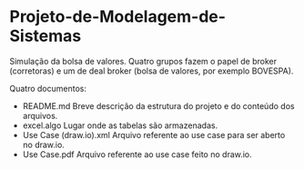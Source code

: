 # Projeto-de-Modelagem-de-Sistemas

Simulação da bolsa de valores. Quatro grupos fazem o papel de broker (corretoras) e um de deal broker (bolsa de valores, por exemplo BOVESPA).

Quatro documentos:
- README.md
  Breve descrição da estrutura do projeto e do conteúdo dos arquivos.
- excel.algo
  Lugar onde as tabelas são armazenadas.
- Use Case (draw.io).xml
  Arquivo referente ao use case para ser aberto no draw.io.
- Use Case.pdf
  Arquivo referente ao use case feito no draw.io.
